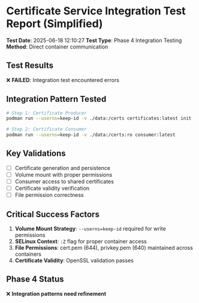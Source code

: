 # Certificate Service Integration Test Report (Simplified)

**Test Date**: 2025-06-18 12:10:27
**Test Type**: Phase 4 Integration Testing
**Method**: Direct container communication

## Test Results

❌ **FAILED**: Integration test encountered errors

## Integration Pattern Tested

```bash
# Step 1: Certificate Producer
podman run --userns=keep-id -v ./data:/certs certificates:latest init

# Step 2: Certificate Consumer  
podman run --userns=keep-id -v ./data:/certs:ro consumer:latest
```

## Key Validations

- [ ] Certificate generation and persistence
- [ ] Volume mount with proper permissions
- [ ] Consumer access to shared certificates
- [ ] Certificate validity verification
- [ ] File permission correctness

## Critical Success Factors

1. **Volume Mount Strategy**: `--userns=keep-id` required for write permissions
2. **SELinux Context**: `:Z` flag for proper container access
3. **File Permissions**: cert.pem (644), privkey.pem (640) maintained across containers
4. **Certificate Validity**: OpenSSL validation passes

## Phase 4 Status

❌ **Integration patterns need refinement**

